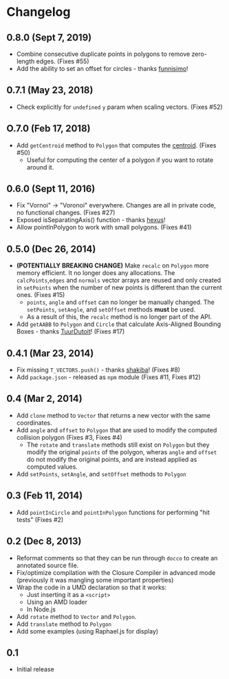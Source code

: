 # Changelog

## 0.8.0 (Sept 7, 2019)

- Combine consecutive duplicate points in polygons to remove zero-length edges. (Fixes #55)
- Add the ability to set an offset for circles - thanks [funnisimo](https://github.com/funnisimo)!

## 0.7.1 (May 23, 2018)

- Check explicitly for `undefined` `y` param when scaling vectors. (Fixes #52)

## O.7.0 (Feb 17, 2018)

- Add `getCentroid` method to `Polygon` that computes the [centroid](https://en.wikipedia.org/wiki/Centroid#Centroid_of_a_polygon). (Fixes #50)
  - Useful for computing the center of a polygon if you want to rotate around it.

## 0.6.0 (Sept 11, 2016)

 - Fix "Vornoi" -> "Voronoi" everywhere. Changes are all in private code, no functional changes. (Fixes #27)
 - Exposed isSeparatingAxis() function - thanks [hexus](https://github.com/hexus)!
 - Allow pointInPolygon to work with small polygons. (Fixes #41)

## 0.5.0 (Dec 26, 2014)

 - **(POTENTIALLY BREAKING CHANGE)** Make `recalc` on `Polygon` more memory efficient. It no longer does any allocations. The `calcPoints`,`edges` and `normals` vector arrays are reused and only created in `setPoints` when the number of new points is different than the current ones. (Fixes #15)
   - `points`, `angle` and `offset` can no longer be manually changed. The `setPoints`, `setAngle`, and `setOffset` methods **must** be used.
   - As a result of this, the `recalc` method is no longer part of the API.
 - Add `getAABB` to `Polygon` and `Circle` that calculate Axis-Aligned Bounding Boxes - thanks [TuurDutoit](https://github.com/TuurDutoit)! (Fixes #17)

## 0.4.1 (Mar 23, 2014)

 - Fix missing `T_VECTORS.push()` - thanks [shakiba](https://github.com/shakiba)! (Fixes #8)
 - Add `package.json` - released as `npm` module (Fixes #11, Fixes #12)

## 0.4 (Mar 2, 2014)

 - Add `clone` method to `Vector` that returns a new vector with the same coordinates.
 - Add `angle` and `offset` to `Polygon` that are used to modify the computed collision polygon (Fixes #3, Fixes #4)
   - The `rotate` and `translate` methods still exist on `Polygon` but they modify the original `points` of the polygon, wheras `angle` and `offset` do not modify the original points, and are instead applied as computed values.
 - Add `setPoints`, `setAngle`, and `setOffset` methods to `Polygon`

## 0.3 (Feb 11, 2014)

 - Add `pointInCircle` and `pointInPolygon` functions for performing "hit tests" (Fixes #2)

## 0.2 (Dec 8, 2013)

 - Reformat comments so that they can be run through `docco` to create an annotated source file.
 - Fix/optimize compilation with the Closure Compiler in advanced mode (previously it was mangling some important properties)
 - Wrap the code in a UMD declaration so that it works:
    - Just inserting it as a `<script>`
    - Using an AMD loader
    - In Node.js
 - Add `rotate` method to `Vector` and `Polygon`.
 - Add `translate` method to `Polygon`
 - Add some examples (using Raphael.js for display)

## 0.1

 - Initial release